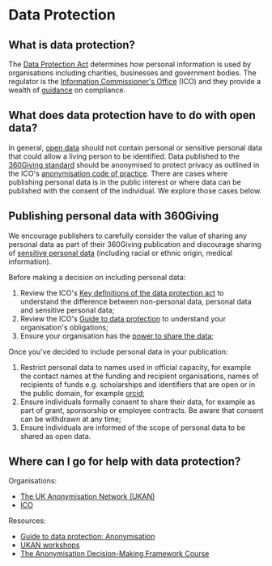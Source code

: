 # Data Protection

## What is data protection?

The [Data Protection Act](https://www.gov.uk/data-protection/the-data-protection-act) determines how personal information is used by organisations including charities, businesses and government bodies. The regulator is the [Information Commissioner's Office](https://ico.org.uk/) (ICO) and they provide a wealth of [guidance](https://ico.org.uk/for-organisations/guide-to-data-protection/) on compliance.

## What does data protection have to do with open data?

In general, [open data](https://theodi.org/what-is-open-data) should not contain personal or sensitive personal data that could allow a living person to be identified. Data published to the [360Giving standard](https://www.threesixtygiving.org/standard/) should be anonymised to protect privacy as outlined in the ICO's [anonymisation code of practice](https://ico.org.uk/for-organisations/guide-to-data-protection/anonymisation/). There are cases where publishing personal data is in the public interest or where data can be published with the consent of the individual. We explore those cases below.

## Publishing personal data with 360Giving
We encourage publishers to carefully consider the value of sharing any personal data as part of their 360Giving publication and discourage sharing of [sensitive personal data](https://www.legislation.gov.uk/ukpga/1998/29/section/2) (including racial or ethnic origin, medical information).

Before making a decision on including personal data:

 1. Review the ICO's [Key definitions of the data protection act](https://ico.org.uk/for-organisations/guide-to-data-protection/key-definitions/) to understand the difference between non-personal data, personal data and sensitive personal data;
 2. Review the ICO's [Guide to data protection](https://ico.org.uk/for-organisations/guide-to-data-protection/) to understand your organisation's obligations;
 3. Ensure your organisation has the [power to share the data](https://ico.org.uk/for-organisations/guide-to-data-protection/data-sharing/);

 Once you've decided to include personal data in your publication:

 1. Restrict personal data to names used in official capacity, for example the contact names at the funding and recipient organisations, names of recipients of funds e.g. scholarships and identifiers that are open or in the public domain, for example [orcid](https://orcid.org/);
 2. Ensure individuals formally consent to share their data, for example as part of grant, sponsorship or employee contracts. Be aware that consent can be withdrawn at any time;
 3. Ensure individuals are informed of the scope of personal data to be shared as open data.

## Where can I go for help with data protection?

Organisations:
* [The UK Anonymisation Network (UKAN)](https://ukanon.net/)
* [ICO](https://ico.org.uk/)

Resources:
* [Guide to data protection: Anonymisation](https://ico.org.uk/for-organisations/guide-to-data-protection/anonymisation/)
* [UKAN workshops](https://ukanon.net/services-for-members/advisory-service/)
* [The Anonymisation Decision-Making Framework Course](https://theodi.github.io/ukan-course/#0.1)
